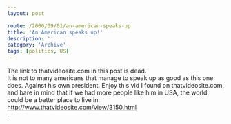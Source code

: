 ```yaml
---
layout: post

route: /2006/09/01/an-american-speaks-up
title: 'An American speaks up!'
description: ''
category: 'Archive'
tags: [politics, US]
---
```


<div class="alert alert-warning" role="alert"><span class="glyphicon glyphicon-warning-sign"></span>The link to thatvideosite.com in this post is dead.</div>
It is not to many americans that manage to speak up as good as this one does. Against his own president. Enjoy this vid I found on thatvideosite.com, and bare in mind that if we had more people like him in USA, the world could be a better place to live in:
<a class="ph" target="_blank" rel="noopener noreferrer" href="http://www.thatvideosite.com/view/3150.html">http://www.thatvideosite.com/view/3150.html</a> <br/>.
